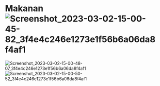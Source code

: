 # Makanan![Screenshot_2023-03-02-15-00-45-82_3f4e4c246e1273e1f56b6a06da8f4af1](https://user-images.githubusercontent.com/98297698/222368807-9746c8ae-f2a1-465b-a818-1521da9cb38e.jpg)
![Screenshot_2023-03-02-15-00-48-07_3f4e4c246e1273e1f56b6a06da8f4af1](https://user-images.githubusercontent.com/98297698/222368817-5379a847-a8f4-4a95-a997-e5556cfe4b2b.jpg)
![Screenshot_2023-03-02-15-00-50-52_3f4e4c246e1273e1f56b6a06da8f4af1](https://user-images.githubusercontent.com/98297698/222368829-247b4f4b-fce4-41db-a8ab-cba9339c60ad.jpg)
